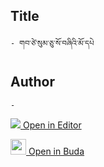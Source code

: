 ## Title
	- གབ་ཙེ་སུམ་ཅུ་སོ་བཞིའི་མོ་དཔེ

## Author
	- 



[<img src="https://img.icons8.com/color/25/000000/edit-property.png"> Open in Editor](http://editor.openpecha.org/P004271)

[<img width="25" src="https://library.bdrc.io/icons/BUDA-small.svg"> Open in Buda](https://library.bdrc.io/show/bdr:IE0OPP004271)
